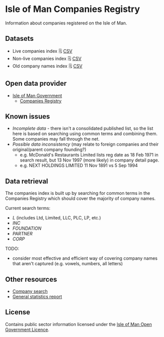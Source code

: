 # Isle of Man Companies Registry

Information about companies registered on the Isle of Man.

## Datasets

  * Live companies index :spiral_notepad: [CSV](https://github.com/dankarran/isleofman-opendata/blob/main/data/gov.im/companies/outputs/companies-live.csv)
  * Non-live companies index :spiral_notepad: [CSV](https://github.com/dankarran/isleofman-opendata/blob/main/data/gov.im/companies/outputs/companies-non-live.csv)
  * Old company names index :spiral_notepad: [CSV](https://github.com/dankarran/isleofman-opendata/blob/main/data/gov.im/companies/outputs/old-names.csv)

## Open data provider

  * [Isle of Man Government](https://www.gov.im/about-the-government/government/open-data/)
    * [Companies Registry](https://www.gov.im/about-the-government/departments/enterprise/central-registry/companies-registry/)

## Known issues

  * *Incomplete data* - there isn't a consolidated published list, so the list here is based on searching using common terms and combining them. Some companies may fall through the net.
  * *Possible data inconsistency* (may relate to foreign companies and their original/parent company founding?)
    * e.g. McDonald's Restaurants Limited lists reg date as 18 Feb 1971 in search result, but 13 Nov 1997 (more likely) in company detail page.
    * e.g. NEXT HOLDINGS LIMITED 11 Nov 1891 vs 5 Sep 1994

## Data retrieval

The companies index is built up by searching for common terms in the Companies Registry which should cover the majority of company names.

Current search terms:
  * *L* (includes Ltd, Limited, LLC, PLC, LP, etc.)
  * *INC*
  * *FOUNDATION*
  * *PARTNER*
  * *CORP*

TODO:
  * consider most effective and efficient way of covering company names that aren't captured (e.g. vowels, numbers, all letters)

## Other resources

  * [Company search](https://services.gov.im/ded/services/companiesregistry/welcome.iom)
  * [General statistics report](https://app.powerbi.com/view?r=eyJrIjoiZWU4NzI5MGUtMGUxYS00ZDVkLThkYmYtNjFhMzU5ZGQ2N2EzIiwidCI6IjM5YzAwODM2LWVkMTItNDhkYS05Yjk3LTU5NGQ4MDhmMDNlNSIsImMiOjl9)

## License

Contains public sector information licensed under the [Isle of Man Open Government Licence](https://www.gov.im/about-this-site/open-government-licence/).
